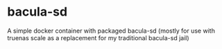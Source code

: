 # bacula-sd
A simple docker container with packaged bacula-sd (mostly for use with truenas scale as a replacement for my traditional bacula-sd jail)
